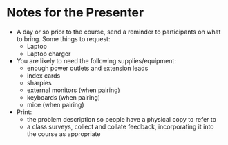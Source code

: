 # Notes for the Presenter

* A day or so prior to the course, send a reminder to participants on what to bring. Some things to request:
	* Laptop
	* Laptop charger
* You are likely to need the following supplies/equipment:
	* enough power outlets and extension leads
	* index cards
	* sharpies
	* external monitors (when pairing)
	* keyboards (when pairing)
	* mice (when pairing)
* Print:
	* the problem description so people have a physical copy to refer to
	* a class surveys, collect and collate feedback, incorporating it into the course as appropriate